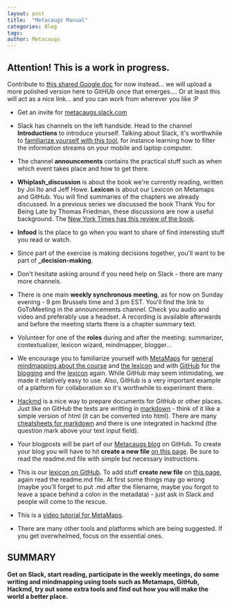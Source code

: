 ```yaml
---
layout: post
title:  "Metacaugs Manual"
categories: Blog
tags: 
author: Metacaugs
---
```


## Attention! This is a work in progress.

Contribute to [this shared Google doc](https://docs.google.com/document/d/1UYhrFJtmYzbRxh9VIVgF1ZQFc1UmQk_NnecT2JCmtl8) for now instead... we will upload a more polished version here to GitHUb once that emerges.... Or at least this will act as a nice link... and you can work from wherever you like  :P

- Get an invite for [metacaugs.slack.com](https://metacaugs.slack.com/)
- Slack has channels on the left handside. Head to the channel **Introductions** to introduce yourself. Talking about Slack, it's worthwhile to [familiarize yourself with this tool](https://get.slack.help/hc/en-us/articles/218080037-Getting-started-for-new-users), for instance learning how to filter the information streams on your mobile and laptop computer.
- The channel **announcements** contains the practical stuff such as when which event takes place and how to get there. 
- **Whiplash_discussion** is about the book we're currently reading, written by Joi Ito and Jeff Howe. **Lexicon** is about our Lexicon on Metamaps and GitHub. You will find summaries of the chapters we already discussed. In a previous series we discussed the book Thank You for Being Late by Thomas Friedman, these discussions are now a useful background. The [New York Times has this review of the book](https://www.nytimes.com/2016/11/22/books/review/thomas-friedman-thank-you-for-being-late.html?_r=0). 
- **Infood** is the place to go when you want to share of find interesting stuff you read or watch. 
- Since part of the exercise is making decisions together, you'll want to be part of **_decision-making**. 
- Don't hesitate asking around if you need help on Slack - there are many more channels. 
- There is one main **weekly synchronous meeting**, as for now on Sunday evening - 9 pm Brussels time and 3 pm EST. You'll find the link to GoToMeeting in the announcements channel. Check you audio and video and preferably use a headset. A recording is available afterwards and before the meeting starts there is a chapter summary text. 
- Volunteer for one of the **roles** during and after the meeting: summarizer, contextualizer, lexicon wizard, mindmapper, blogger... 
- We encourage you to familiarize yourself with [MetaMaps](https://metamaps.cc/) for [general mindmapping about the course](https://metamaps.cc/maps/2806) and [the lexicon](https://metamaps.cc/maps/2814) and with [GitHub](https://github.com/Metacaugs) for the [blogging](https://metacaugs.github.io/) and the [lexicon](https://metacaugs.github.io/lexicon/) again. While GitHub may seem intimidating, we made it relatively easy to use. Also, GitHub is a very important example of a platform for collaboration so it's worthwhile to experiment there. 
- [Hackmd](https://hackmd.io/) is a nice way to prepare documents for GitHub or other places. Just like on GitHub the texts are writting in [markdown](https://en.wikipedia.org/wiki/Markdown) - think of it like a simple version of html (it can be converted into html). There are many [cheatsheets for markdown](https://github.com/adam-p/markdown-here/wiki/Markdown-Cheatsheet) and there is one integrated in hackmd (the question mark above your text input field). 
- Your blogposts will be part of our [Metacaugs blog](https://metacaugs.github.io/) on GitHub. To create your blog you will have to hit **create a new file** [on this page](https://github.com/Metacaugs/metacaugs.github.io/tree/master/_posts). Be sure to read the readme.md file with simple but necessary instructions. 
- This is our [lexicon on GitHub](https://metacaugs.github.io/lexicon/). To add stuff **create new file** on [this page](https://github.com/Metacaugs/metacaugs.github.io/tree/master/_lexicon), again read the readme.md file. At first some things may go wrong (maybe you'll forget to put .md after the filename, maybe you forgot to leave a space behind a colon in the metadata) - just ask in Slack and people will come to the rescue. 
- This is a [video tutorial for MetaMaps](https://youtu.be/0Bd8XxlNG3U). 

- There are many other tools and platforms which are being suggested. If you get overwhelmed, focus on the essential ones.

## SUMMARY

**Get on Slack, start reading, participate in the weekly meetings, do some writing and mindmapping using tools such as Metamaps, GitHub, Hackmd, try out some extra tools and find out how you will make the world a better place.**


